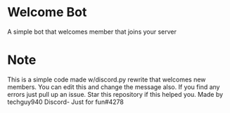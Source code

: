 # Welcome Bot
A simple bot that welcomes member that joins your server

# Note
This is a simple code made w/discord.py rewrite that welcomes new members. You can edit this and change the message also. If you find any errors just pull up an issue. Star this repository if this helped you.
Made by techguy940
Discord- Just for fun#4278

